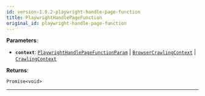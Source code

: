 ```yaml
---
id: version-1.0.2-playwright-handle-page-function
title: PlaywrightHandlePageFunction
original_id: playwright-handle-page-function
---
```


<a name="playwrighthandlepagefunction"></a>

**Parameters**:

-   **`context`**: [`PlaywrightHandlePageFunctionParam`](../typedefs/playwright-handle-page-function-param) |
    [`BrowserCrawlingContext`](../typedefs/browser-crawling-context) | [`CrawlingContext`](../typedefs/crawling-context)

**Returns**:

`Promise<void>`

---
